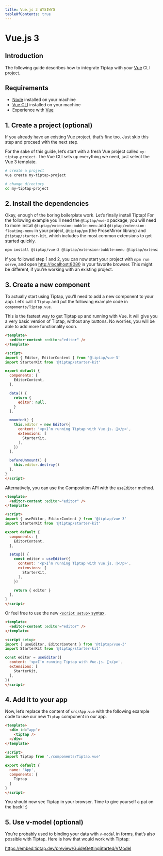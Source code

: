 ```yaml
---
title: Vue.js 3 WYSIWYG
tableOfContents: true
---
```


# Vue.js 3

## Introduction
The following guide describes how to integrate Tiptap with your [Vue](https://vuejs.org/) CLI project.

## Requirements
* [Node](https://nodejs.org/en/download/) installed on your machine
* [Vue CLI](https://cli.vuejs.org/) installed on your machine
* Experience with [Vue](https://v3.vuejs.org/guide/introduction.html)

## 1. Create a project (optional)
If you already have an existing Vue project, that’s fine too. Just skip this step and proceed with the next step.

For the sake of this guide, let’s start with a fresh Vue project called `my-tiptap-project`. The Vue CLI sets up everything we need, just select the Vue 3 template.

```bash
# create a project
vue create my-tiptap-project

# change directory
cd my-tiptap-project
```

## 2. Install the dependencies
Okay, enough of the boring boilerplate work. Let’s finally install Tiptap! For the following example you’ll need the `@tiptap/vue-3` package, you will need to more install `@tiptap/extension-bubble-menu` and `@tiptap/extension-floating-menu` in your project, `@tiptap/pm` (the ProseMirror library) and `@tiptap/starter-kit`, which includes the most common extensions to get started quickly.

```bash
npm install @tiptap/vue-3 @tiptap/extension-bubble-menu @tiptap/extension-floating-menu @tiptap/pm @tiptap/starter-kit
```

If you followed step 1 and 2, you can now start your project with `npm run serve`, and open [http://localhost:8080](http://localhost:8080) in your favorite browser. This might be different, if you’re working with an existing project.

## 3. Create a new component
To actually start using Tiptap, you’ll need to add a new component to your app. Let’s call it `Tiptap` and put the following example code in `components/Tiptap.vue`.

This is the fastest way to get Tiptap up and running with Vue. It will give you a very basic version of Tiptap, without any buttons. No worries, you will be able to add more functionality soon.

```html
<template>
  <editor-content :editor="editor" />
</template>

<script>
import { Editor, EditorContent } from '@tiptap/vue-3'
import StarterKit from '@tiptap/starter-kit'

export default {
  components: {
    EditorContent,
  },

  data() {
    return {
      editor: null,
    }
  },

  mounted() {
    this.editor = new Editor({
      content: '<p>I’m running Tiptap with Vue.js. 🎉</p>',
      extensions: [
        StarterKit,
      ],
    })
  },

  beforeUnmount() {
    this.editor.destroy()
  },
}
</script>
```

Alternatively, you can use the Composition API with the `useEditor` method.

```html
<template>
  <editor-content :editor="editor" />
</template>

<script>
import { useEditor, EditorContent } from '@tiptap/vue-3'
import StarterKit from '@tiptap/starter-kit'

export default {
  components: {
    EditorContent,
  },

  setup() {
    const editor = useEditor({
      content: '<p>I’m running Tiptap with Vue.js. 🎉</p>',
      extensions: [
        StarterKit,
      ],
    })

    return { editor }
  },
}
</script>
```

Or feel free to use the new [`<script setup>` syntax](https://v3.vuejs.org/api/sfc-script-setup.html).

```html
<template>
  <editor-content :editor="editor" />
</template>

<script setup>
import { useEditor, EditorContent } from '@tiptap/vue-3'
import StarterKit from '@tiptap/starter-kit'

const editor = useEditor({
  content: '<p>I’m running Tiptap with Vue.js. 🎉</p>',
  extensions: [
    StarterKit,
  ],
})
</script>
```

## 4. Add it to your app
Now, let’s replace the content of `src/App.vue` with the following example code to use our new `Tiptap` component in our app.

```html
<template>
  <div id="app">
    <tiptap />
  </div>
</template>

<script>
import Tiptap from './components/Tiptap.vue'

export default {
  name: 'App',
  components: {
    Tiptap
  }
}
</script>
```

You should now see Tiptap in your browser. Time to give yourself a pat on the back! :)

## 5. Use v-model (optional)
You’re probably used to binding your data with `v-model` in forms, that’s also possible with Tiptap. Here is how that would work with Tiptap:

https://embed.tiptap.dev/preview/GuideGettingStarted/VModel
